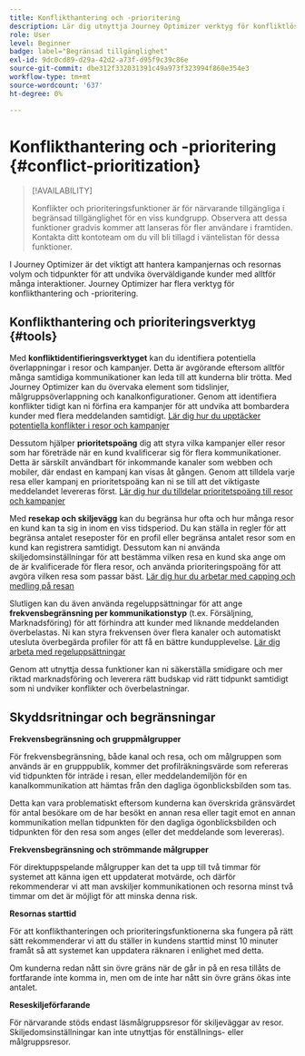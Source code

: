 ```yaml
---
title: Konflikthantering och -prioritering
description: Lär dig utnyttja Journey Optimizer verktyg för konfliktlösning och prioritering.
role: User
level: Beginner
badge: label="Begränsad tillgänglighet"
exl-id: 9dc0cd89-d29a-42d2-a73f-d95f9c39c86e
source-git-commit: dbe312f332031391c49a973f323994f860e354e3
workflow-type: tm+mt
source-wordcount: '637'
ht-degree: 0%

---
```


# Konflikthantering och -prioritering {#conflict-prioritization}

>[!AVAILABILITY]
>
>Konflikter och prioriteringsfunktioner är för närvarande tillgängliga i begränsad tillgänglighet för en viss kundgrupp. Observera att dessa funktioner gradvis kommer att lanseras för fler användare i framtiden. Kontakta ditt kontoteam om du vill bli tillagd i väntelistan för dessa funktioner.

I Journey Optimizer är det viktigt att hantera kampanjernas och resornas volym och tidpunkter för att undvika överväldigande kunder med alltför många interaktioner. Journey Optimizer har flera verktyg för konflikthantering och -prioritering.

## Konflikthantering och prioriteringsverktyg {#tools}

Med **konfliktidentifieringsverktyget** kan du identifiera potentiella överlappningar i resor och kampanjer. Detta är avgörande eftersom alltför många samtidiga kommunikationer kan leda till att kunderna blir trötta. Med Journey Optimizer kan du övervaka element som tidslinjer, målgruppsöverlappning och kanalkonfigurationer. Genom att identifiera konflikter tidigt kan ni förfina era kampanjer för att undvika att bombardera kunder med flera meddelanden samtidigt. [Lär dig hur du upptäcker potentiella konflikter i resor och kampanjer](conflicts.md)

Dessutom hjälper **prioritetspoäng** dig att styra vilka kampanjer eller resor som har företräde när en kund kvalificerar sig för flera kommunikationer. Detta är särskilt användbart för inkommande kanaler som webben och mobiler, där endast en kampanj kan visas åt gången. Genom att tilldela varje resa eller kampanj en prioritetspoäng kan ni se till att det viktigaste meddelandet levereras först. [Lär dig hur du tilldelar prioritetspoäng till resor och kampanjer](priority-scores.md)

Med **resekap och skiljevägg** kan du begränsa hur ofta och hur många resor en kund kan ta sig in inom en viss tidsperiod. Du kan ställa in regler för att begränsa antalet reseposter för en profil eller begränsa antalet resor som en kund kan registrera samtidigt. Dessutom kan ni använda skiljedomsinställningar för att bestämma vilken resa en kund ska ange om de är kvalificerade för flera resor, och använda prioriteringspoäng för att avgöra vilken resa som passar bäst. [Lär dig hur du arbetar med capping och medling på resan](journey-capping.md)

Slutligen kan du även använda regeluppsättningar för att ange **frekvensbegränsning per kommunikationstyp** (t.ex. Försäljning, Marknadsföring) för att förhindra att kunder med liknande meddelanden överbelastas. Ni kan styra frekvensen över flera kanaler och automatiskt utesluta överbegärda profiler för att få en bättre kundupplevelse. [Lär dig arbeta med regeluppsättningar](../configuration/rule-sets.md)</li></ul>

Genom att utnyttja dessa funktioner kan ni säkerställa smidigare och mer riktad marknadsföring och leverera rätt budskap vid rätt tidpunkt samtidigt som ni undviker konflikter och överbelastningar.

## Skyddsritningar och begränsningar

**Frekvensbegränsning och gruppmålgrupper**

För frekvensbegränsning, både kanal och resa, och om målgruppen som används är en grupppublik, kommer det profilräkningsvärde som refereras vid tidpunkten för inträde i resan, eller meddelandemiljön för en kanalkommunikation att hämtas från den dagliga ögonblicksbilden som tas.

Detta kan vara problematiskt eftersom kunderna kan överskrida gränsvärdet för antal besökare om de har besökt en annan resa eller tagit emot en annan kommunikation mellan tidpunkten för den dagliga ögonblicksbilden och tidpunkten för den resa som anges (eller det meddelande som levereras).

**Frekvensbegränsning och strömmande målgrupper**

För direktuppspelande målgrupper kan det ta upp till två timmar för systemet att känna igen ett uppdaterat motvärde, och därför rekommenderar vi att man avskiljer kommunikationen och resorna minst två timmar om det är möjligt för att minska denna risk.

**Resornas starttid**

För att konflikthanteringen och prioriteringsfunktionerna ska fungera på rätt sätt rekommenderar vi att du ställer in kundens starttid minst 10 minuter framåt så att systemet kan uppdatera räknaren i enlighet med detta.

Om kunderna redan nått sin övre gräns när de går in på en resa tillåts de fortfarande inte komma in, men om de inte har nått sin övre gräns ökas inte antalet.

**Reseskiljeförfarande**

För närvarande stöds endast läsmålgruppsresor för skiljeväggar av resor. Skiljedomsinställningar kan inte utnyttjas för enställnings- eller målgruppsresor.
